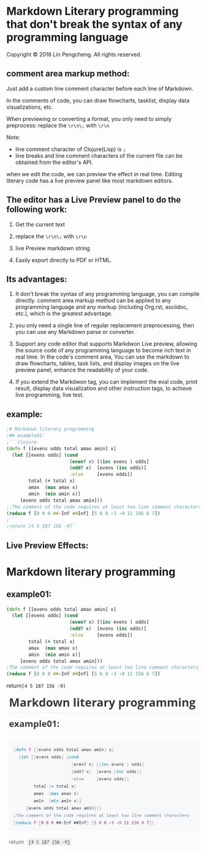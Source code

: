 # Markdown Literary programming that don't break the syntax of any programming language

Copyright © 2018 Lin Pengcheng. All rights reserved.

## comment area markup method:

Just add a custom line comment character before each line of Markdown.

In the comments of code, you can draw flowcharts, tasklist, display data visualizations, etc.

When previewing or converting a format, you only need to simply preprocess: replace the `\r\n\;` with `\r\n`

Note: 

- line comment character of Clojure(Lisp) is `;`
- line breaks and line comment  characters of the current file can be obtained from the editor's API.

when we edit the code, we can preview the effect in real time. 
Editing literary code has a live preview panel like most markdown editors.

## The editor has a Live Preview panel to do the following work:

1. Get the current text 

2. replace the `\r\n\;` with `\r\n`

3. live Preview markdown string

4. Easily export directly to PDF or HTML.

## Its advantages:

1. It don't break the syntax of any programming language, you can compile directly. comment area markup method can be applied to any programming language and any markup (including Org,rst, asciidoc, etc.), which is the greatest advantage.

2. you only need a single line of regular replacement preprocessing, then you can use any Markdown parse or converter.

3. Support any code editor that supports Markdwon Live preview, allowing the source code of any programming language to become rich text in real time. In the code's comment area, You can use the markdown to draw flowcharts, tables, task lists, and display images on the live preview panel, enhance the readability of your code.

4. If you extend the Markdwon tag, you can implement the eval code, print result, display data visualization and other instruction tags, to achieve live programming, live test.

## example:

```clojure
;# Markdown literary programming
;## example01:
;```clojure
(defn f [[evens odds total amax amin] x]
  (let [[evens odds] (cond 
                       (even? x) [(inc evens ) odds]
                       (odd? x)  [evens (inc odds)]
                       :else     [evens odds])
        total (+ total x)
        amax  (max amax x)
        amin  (min amin x)]   
     [evens odds total amax amin]))
;;The comment of the code requires at least two line comment characters
(reduce f [0 0 0 ##-Inf ##Inf] [5 6 8 -3 -9 11 156 6 7])
;```
;return`[4 5 187 156 -9]`

```

## Live Preview Effects:

# Markdown literary programming
## example01:
```clojure
(defn f [[evens odds total amax amin] x]
  (let [[evens odds] (cond 
                       (even? x) [(inc evens ) odds]
                       (odd? x)  [evens (inc odds)]
                       :else     [evens odds])
        total (+ total x)
        amax  (max amax x)
        amin  (min amin x)]   
     [evens odds total amax amin]))
;The comment of the code requires at least two line comment characters
(reduce f [0 0 0 ##-Inf ##Inf] [5 6 8 -3 -9 11 156 6 7])
```
return`[4 5 187 156 -9]`

![](./markdown_literary_programming.png)
